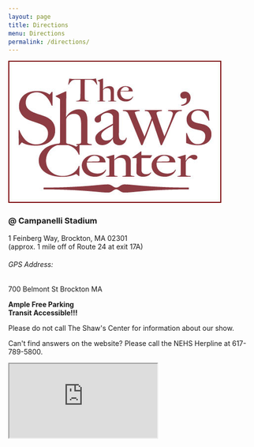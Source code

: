 ```yaml
---
layout: page
title: Directions
menu: Directions
permalink: /directions/
---
```



![Shaw's Center Logo](/assets/the_shaws_logo.jpg)

### @ Campanelli Stadium  
 1 Feinberg Way, Brockton, MA  02301  
 (approx. 1 mile off of Route 24 at exit 17A)
 
###### GPS Address:
700 Belmont St Brockton MA

**Ample Free Parking**  
**Transit Accessible!!!**
 
Please do not call The Shaw's Center for information about our show. 


Can't find answers on the website? Please call the NEHS Herpline at 617-789-5800.

 <iframe src="https://maps.google.com/maps?f=q&amp;source=s_q&amp;hl=en&amp;geocode=&amp;q=The+Shaw's+Center&amp;aq=&amp;sll=42.070379,-71.042416&amp;sspn=0.106657,0.264187&amp;ie=UTF8&amp;hq=The+Shaw's+Center&amp;hnear=&amp;t=m&amp;z=12&amp;iwloc=A&amp;output=embed"></iframe>
 




